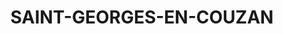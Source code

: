 ---
title: SAINT-GEORGES-EN-COUZAN
url: /saint-georges-en-couzan/
latitude: 45.703
longitude: 3.932
---